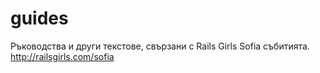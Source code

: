 guides
======

Ръководства и други текстове, свързани с Rails Girls Sofia събитията. http://railsgirls.com/sofia
